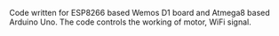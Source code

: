 Code written for ESP8266 based Wemos D1 board and Atmega8 based Arduino Uno. The code controls the working of motor, WiFi signal.
